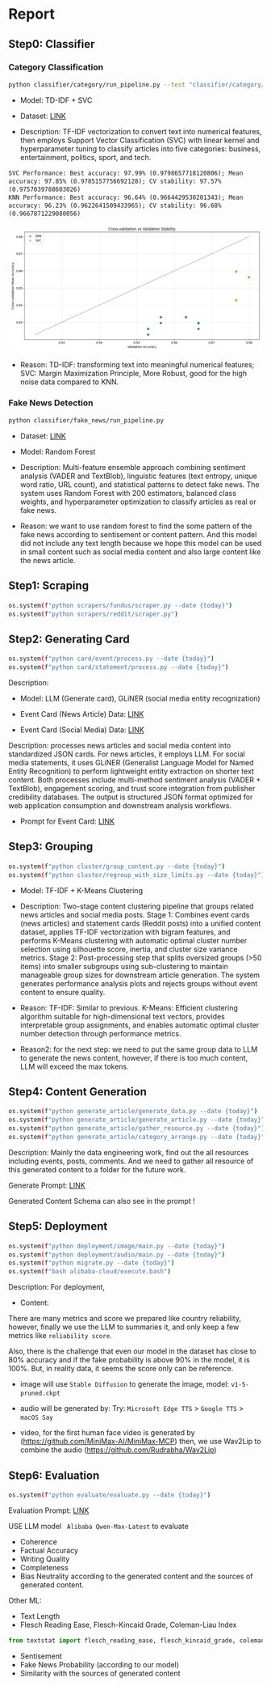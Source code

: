 # Report

## Step0: Classifier

### Category Classification

```bash
python classifier/category/run_pipeline.py --test "classifier/category/dataset/BBC_News_Test.csv" --train "classifier/category/dataset/BBC_News_Train.csv"
```

- Model: TD-IDF + SVC

- Dataset: [LINK](classifier/category/dataset/schemas.md)

- Description: TF-IDF vectorization to convert text into numerical features, then employs Support Vector Classification (SVC) with linear kernel and hyperparameter tuning to classify articles into five categories: business, entertainment, politics, sport, and tech.

```
SVC Performance: Best accuracy: 97.99% (0.9798657718120806); Mean accuracy: 97.85% (0.9785157756692128); CV stability: 97.57% (0.9757039788603026)
KNN Performance: Best accuracy: 96.64% (0.9664429530201343); Mean accuracy: 96.23% (0.9622641509433965); CV stability: 96.68% (0.9667871229080056)
```

![Img](z-img/0-category-classifier-knn-vs-svc.png)

- Reason: TD-IDF: transforming text into meaningful numerical features; SVC: Margin Maximization Principle, More Robust, good for the high noise data compared to KNN.

### Fake News Detection

```bash
python classifier/fake_news/run_pipeline.py 
```

- Dataset: [LINK](classifier/fake_news/dataset/schemas.md)

- Model: Random Forest

- Description: Multi-feature ensemble approach combining sentiment analysis (VADER and TextBlob), linguistic features (text entropy, unique word ratio, URL count), and statistical patterns to detect fake news. The system uses Random Forest with 200 estimators, balanced class weights, and hyperparameter optimization to classify articles as real or fake news.  

- Reason: we want to use random forest to find the some pattern of the fake news according to sentisement or content pattern. And this model did not include any text length because we hope this model can be used in small content such as social media content and also large content like the news article.

## Step1: Scraping

```bash
os.system(f"python scrapers/fundus/scraper.py --date {today}")
os.system(f"python scrapers/reddit/scraper.py")
```

## Step2: Generating Card

```bash
os.system(f"python card/event/process.py --date {today}")
os.system(f"python card/statement/process.py --date {today}")
```

Description: 

- Model: LLM (Generate card), GLiNER (social media entity recognization)

- Event Card (News Article) Data: [LINK](card/event/schemas.md)

- Event Card (Social Media) Data: [LINK](card/statement/schemas.md)

Description: processes news articles and social media content into standardized JSON cards. For news articles, it employs LLM. For social media statements, it uses GLiNER (Generalist Language Model for Named Entity Recognition) to perform lightweight entity extraction on shorter text content. Both processes include multi-method sentiment analysis (VADER + TextBlob), engagement scoring, and trust score integration from publisher credibility databases. The output is structured JSON format optimized for web application consumption and downstream analysis workflows.

- Prompt for Event Card: [LINK](card/event/prompt.py)

## Step3: Grouping

```bash
os.system(f"python cluster/group_content.py --date {today}")
os.system(f"python cluster/regroup_with_size_limits.py --date {today}")
```

- Model: TF-IDF + K-Means Clustering 

- Description: Two-stage content clustering pipeline that groups related news articles and social media posts. Stage 1: Combines event cards (news articles) and statement cards (Reddit posts) into a unified content dataset, applies TF-IDF vectorization with bigram features, and performs K-Means clustering with automatic optimal cluster number selection using silhouette score, inertia, and cluster size variance metrics. Stage 2: Post-processing step that splits oversized groups (>50 items) into smaller subgroups using sub-clustering to maintain manageable group sizes for downstream article generation. The system generates performance analysis plots and rejects groups without event content to ensure quality.

- Reason: TF-IDF: Similar to previous. K-Means: Efficient clustering algorithm suitable for high-dimensional text vectors, provides interpretable group assignments, and enables automatic optimal cluster number detection through performance metrics. 

- Reason2: for the next step: we need to put the same group data to LLM to generate the news content, however, if there is too much content, LLM will exceed the max tokens. 

## Step4: Content Generation

```bash
os.system(f"python generate_article/generate_data.py --date {today}")
os.system(f"python generate_article/generate_article.py --date {today}")
os.system(f"python generate_article/gather_resource.py --date {today}")
os.system(f"python generate_article/category_arrange.py --date {today}")
```

Description: Mainly the data engineering work, find out the all resources including events, posts, comments. And we need to gather all resource of this generated content to a folder for the future work.

Generate Prompt: [LINK](generate_article/prompt.py)

Generated Content Schema can also see in the prompt ! 

## Step5: Deployment

```bash
os.system(f"python deployment/image/main.py --date {today}")
os.system(f"python deployment/audio/main.py --date {today}")
os.system(f"python migrate.py --date {today}")
os.system(f"bash alibaba-cloud/execute.bash")
```

Description: For deployment, 

- Content:

There are many metrics and score we prepared like country reliability, however, finally we use the LLM to summaries it, and only keep a few metrics like `reliability score`.

Also, there is the challenge that even our model in the dataset has close to 80% accuracy and if the fake probability is above 90% in the model, it is 100%. But, in reality data, it seems the score only can be reference.

- image will use `Stable Diffusion` to generate the image, model: `v1-5-pruned.ckpt`

- audio will be generated by: Try: `Microsoft Edge TTS` > `Google TTS` > `macOS Say`

- video, for the first human face video is generated by (https://github.com/MiniMax-AI/MiniMax-MCP) then, we use Wav2Lip to combine the audio (https://github.com/Rudrabha/Wav2Lip)

## Step6: Evaluation

```bash
os.system(f"python evaluate/evaluate.py --date {today}")
```

Evaluation Prompt: [LINK](evaluate/prompt.py)

USE LLM model ` Alibaba Qwen-Max-Latest` to evaluate
- Coherence
- Factual Accuracy
- Writing Quality
- Completeness
- Bias Neutrality
according to the generated content and the sources of generated content.

Other ML:
- Text Length 
- Flesch Reading Ease, Flesch-Kincaid Grade, Coleman-Liau Index
```python
from textstat import flesch_reading_ease, flesch_kincaid_grade, coleman_liau_index
```
- Sentisement
- Fake News Probability (according to our model)
- Similarity with the sources of generated content


